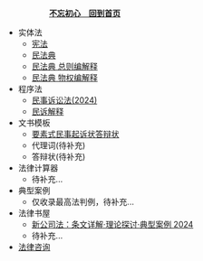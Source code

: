 &emsp; &emsp;&emsp;&emsp;&emsp; [**不忘初心&emsp;回到首页**](./README.md ) 


- 实体法
  - [宪法](./docs/001宪法.md)
  - [民法典](./docs/002民法典.md)
  <!-- - 民法典 解释 -->
    - [民法典 总则编解释](./docs/002民法典总则编解释.md)
    - [民法典 物权编解释](./docs/003民法典物权编解释.md)
- 程序法   
  - [民事诉讼法(2024)](./docs/100民事诉讼法.md)
  - [民诉解释](./docs/101民事诉讼法解释.md)
- 文书模板
  - [要素式民事起诉状答辩状](./docs/20250314文书模版.md)
  - 代理词(待补充)
  - 答辩状(待补充)
- 法律计算器
  - 待补充...
- 典型案例
  - 仅收录最高法判例，待补充...
- 法律书屋
  - [新公司法：条文详解·理论探讨·典型案例 2024](./docs/xieyi.md)
  - 待补充...
- [法律咨询](./docs/201%E8%81%94%E7%B3%BB%E6%88%91%E4%BB%AC.md)
